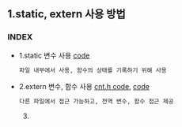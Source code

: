 ## 1.static, extern 사용 방법
### INDEX
* 1.static 변수 사용 [code](https://github.com/csbyun-data/C-Pro/blob/main/chap01/extern/static1.c)
  ```txt
  파일 내부에서 사용, 함수의 상태를 기록하기 위해 사용
  ```
* 2.extern 변수, 함수 사용 [cnt.h code](), [code]()
  ```txt
  다른 파일에서 접근 가능하고, 전역 변수, 함수 접근 제공
  ```
  3. 
